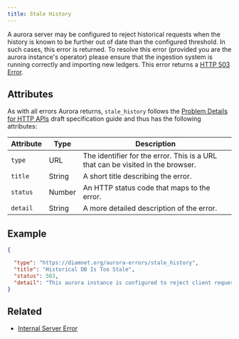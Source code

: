 ```yaml
---
title: Stale History
---
```


A aurora server may be configured to reject historical requests when the history is known to be
further out of date than the configured threshold. In such cases, this error is returned.  To
resolve this error (provided you are the aurora instance's operator) please ensure that the
ingestion system is running correctly and importing new ledgers. This error returns a
[HTTP 503 Error](https://developer.mozilla.org/en-US/docs/Web/HTTP/Response_codes).

## Attributes

As with all errors Aurora returns, `stale_history` follows the
[Problem Details for HTTP APIs](https://tools.ietf.org/html/draft-ietf-appsawg-http-problem-00)
draft specification guide and thus has the following attributes:

| Attribute   | Type   | Description                                                                     |
| ----------- | ------ | ------------------------------------------------------------------------------- |
| `type`      | URL    | The identifier for the error.  This is a URL that can be visited in the browser.|
| `title`     | String | A short title describing the error.                                             |
| `status`    | Number | An HTTP status code that maps to the error.                                     |
| `detail`    | String | A more detailed description of the error.                                       |

## Example

```json
{

  "type": "https://diamnet.org/aurora-errors/stale_history",
  "title": "Historical DB Is Too Stale",
  "status": 503,
  "detail": "This aurora instance is configured to reject client requests when it can determine that the history database is lagging too far behind the connected instance of diamnet-core.  If you operate this server, please ensure that the ingestion system is properly running."
}
```

## Related

- [Internal Server Error](./server-error.md)
